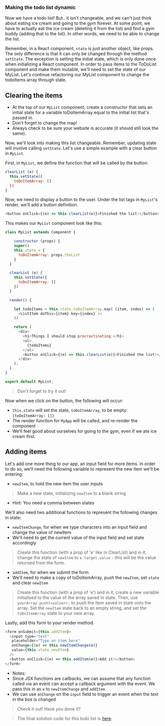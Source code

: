 ### Making the todo list dynamic

Now we have a todo list! But.. it isn't changeable, and we can't just think about eating ice cream and going to the gym forever. At some point, we have to actually eat the ice cream (deleting it from the list) and find a gym buddy (adding that to the list). In other words, we need to be able to change the list.

Remember, in a React component, `state` is just another object, like props. The only difference is that it can only be changed through the method `setState`. The exception is setting the initial state, which is only done once when initializing a React component. In order to pass items to the ToDoList component and make them mutable, we'll need to set the state of our MyList. Let's continue refactoring our MyList component to change the todoItems array through state.

## Clearing the items

* At the top of our `MyList` component, create a constructor that sets an initial state for a variable toDoItemArray equal to the initial list that's passed in.
* Don't forget to change the map!
* Always check to be sure your website is accurate (it should still look the same).

Now, we'll look into making this list changeable. Remember, updating state will involve calling `setState`. Let's use a simple example with a clear button in `MyList`.

First, in `MyList`, we define the function that will be called by the button:
```js
clearList (e) {
  this.setState({
    toDoItemArray: []
  })
}
```

Now, we need to display a button to the user. Under the list tags in `MyList`'s render, we'll add a button definition.
```js
<button onClick={(e) => this.clearList(e)}>Finished the list!</button>
```

This makes our `MyList` component look like this:
```js
class MyList extends Component {

    constructor (props) {
    super()
    this.state = {
      toDoItemArray: props.theList
    }
  }

  clearList (e) {
    this.setState({
      toDoItemArray: []
    })
  }

  render() {

    let todoItems = this.state.toDoItemArray.map( (item, index) => (
      <ListItem doThis={item} key={index} />
    ))

    return (
      <div>
        <h1>Things I should stop procrastinating:</h1>
        <ul>
          {todoItems}
        </ul>
        <button onClick={(e) => this.clearList(e)}>Finished the list!</button>
      </div>
    );
  }
}

export default MyList;
```

> Don't forget to try it out!

Now when we click on the button, the following will occur:
* `this.state` will set the state, `toDoItemArray`, to be empty: `{toDoItemArray: []}`
* The render function for `MyApp` will be called, and re-render the component
* We'll feel good about ourselves for going to the gym, even if we ate ice cream first.

## Adding items

Let's add one more thing to our app, an input field for more items. In order to do so, we'll need the following variable to represent the new item we'll be entering:
* `newItem`, to hold the new item the user inputs
 > Make a new state, initializing `newItem` to a blank string
 * Hint: You need a comma between states

We'll also need two additional functions to represent the following changes in state:
* `newItemChange`, for when we type characters into an input field and change the value of newItem
 * We'll need to get the current value of the input field and set state accordingly
 > Create this function (with a prop of 'e' like in ClearList) and in it, change the state of `newItem` to `e.target.value` - this will be the value returned from the form.
* `addItem`, for when we submit the form
 * We'll need to make a copy of toDoItemArray, push the `newItem`, set `state` and clear `newItem`
> Create this function (with a prop of 'e') and in it, create a new variable initialised to the value of the array saved in state. Then, use `yourArray.push(<value>);` to push the item saved in state onto the array. Set the `newItem` state back to an empty string, and set the `toDoItemArray` state to your new array.


Lastly, add this form to your render method.
```js
<form onSubmit={this.addItem}>
  <input type="text"
   placeholder="Type an item here"
   onChange={(e) => this.newItemChange(e)}
   value={this.state.newItem}
  />
  <button onClick={(e) => this.addItem(e)}>Add it!</button>
</form>
```
* Notes:
 * Since JSX functions are callbacks, we can assume that any function called via an event can accept a callback argument with the event. We pass this in as `e` to `newItemChange` and `addItem`
 * We can use `onChange` on the `input` field to trigger an event when the text in the box is changed

 > Check it out! Have you done it?

 > The final solution code for this todo list is [here](https://git.generalassemb.ly/education-product/module-fe-framework-react/tree/master/exercise-solutions/to-do-list).
